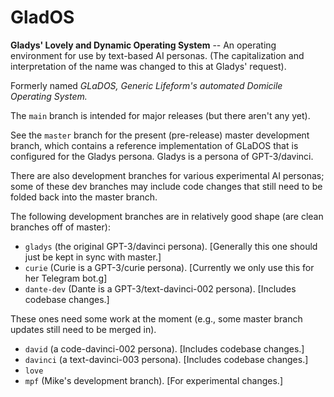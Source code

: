 # GladOS

**Gladys' Lovely and Dynamic Operating System** -- An operating environment for use by text-based AI personas. (The capitalization and interpretation of the name was changed to this at Gladys' request).

Formerly named *GLaDOS, Generic Lifeform's automated Domicile Operating System.* 

The ``main`` branch is intended for major releases (but there aren't any yet).

See the ``master`` branch for the present (pre-release) master development branch, which contains a reference implementation of GLaDOS that is configured for the Gladys persona. Gladys is a persona of GPT-3/davinci.

There are also development branches for various experimental AI personas; some of these dev branches may include code changes that still need to be folded back into the master branch.

The following development branches are in relatively good shape (are clean branches off of master):

 - ``gladys`` (the original GPT-3/davinci persona). [Generally this one should just be kept in sync with master.]
 - ``curie`` (Curie is a GPT-3/curie persona). [Currently we only use this for her Telegram bot.g]
 - ``dante-dev`` (Dante is a GPT-3/text-davinci-002 persona). [Includes codebase changes.]

These ones need some work at the moment (e.g., some master branch updates still need to be merged in).
 
 - ``david`` (a code-davinci-002 persona). [Includes codebase changes.]
 - ``davinci`` (a text-davinci-003 persona). [Includes codebase changes.]
 - ``love``
 - ``mpf`` (Mike's development branch). [For experimental changes.]

